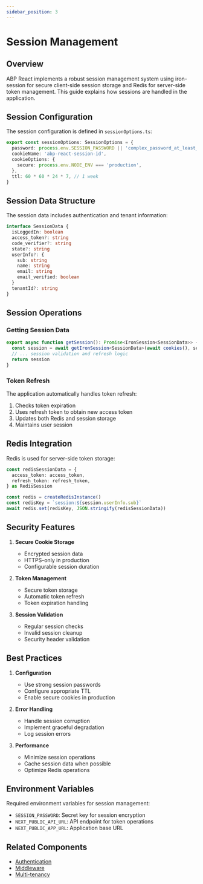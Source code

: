 ```yaml
---
sidebar_position: 3
---
```


# Session Management

## Overview

ABP React implements a robust session management system using iron-session for secure client-side session storage and Redis for server-side token management. This guide explains how sessions are handled in the application.

## Session Configuration

The session configuration is defined in `sessionOptions.ts`:

```typescript
export const sessionOptions: SessionOptions = {
  password: process.env.SESSION_PASSWORD || 'complex_password_at_least_32_characters_long',
  cookieName: 'abp-react-session-id',
  cookieOptions: {
    secure: process.env.NODE_ENV === 'production',
  },
  ttl: 60 * 60 * 24 * 7, // 1 week
}
```

## Session Data Structure

The session data includes authentication and tenant information:

```typescript
interface SessionData {
  isLoggedIn: boolean
  access_token?: string
  code_verifier?: string
  state?: string
  userInfo?: {
    sub: string
    name: string
    email: string
    email_verified: boolean
  }
  tenantId?: string
}
```

## Session Operations

### Getting Session Data

```typescript
export async function getSession(): Promise<IronSession<SessionData>> {
  const session = await getIronSession<SessionData>(await cookies(), sessionOptions)
  // ... session validation and refresh logic
  return session
}
```

### Token Refresh

The application automatically handles token refresh:

1. Checks token expiration
2. Uses refresh token to obtain new access token
3. Updates both Redis and session storage
4. Maintains user session

## Redis Integration

Redis is used for server-side token storage:

```typescript
const redisSessionData = {
  access_token: access_token,
  refresh_token: refresh_token,
} as RedisSession

const redis = createRedisInstance()
const redisKey = `session:${session.userInfo.sub}`
await redis.set(redisKey, JSON.stringify(redisSessionData))
```

## Security Features

1. **Secure Cookie Storage**
   - Encrypted session data
   - HTTPS-only in production
   - Configurable session duration

2. **Token Management**
   - Secure token storage
   - Automatic token refresh
   - Token expiration handling

3. **Session Validation**
   - Regular session checks
   - Invalid session cleanup
   - Security header validation

## Best Practices

1. **Configuration**
   - Use strong session passwords
   - Configure appropriate TTL
   - Enable secure cookies in production

2. **Error Handling**
   - Handle session corruption
   - Implement graceful degradation
   - Log session errors

3. **Performance**
   - Minimize session operations
   - Cache session data when possible
   - Optimize Redis operations

## Environment Variables

Required environment variables for session management:

- `SESSION_PASSWORD`: Secret key for session encryption
- `NEXT_PUBLIC_API_URL`: API endpoint for token operations
- `NEXT_PUBLIC_APP_URL`: Application base URL

## Related Components

- [Authentication](/docs/fundamentals/authentication)
- [Middleware](/docs/fundamentals/middleware)
- [Multi-tenancy](/docs/fundamentals/multi-tenancy) 